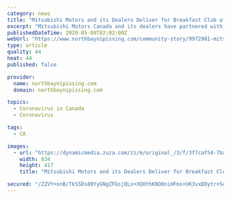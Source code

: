 ```yaml
---
category: news
title: "Mitsubishi Motors and its Dealers Deliver for Breakfast Club of Canada When Need is Greatest"
excerpt: "Mitsubishi Motors Canada and its dealers have partnered with BCC since 2016, providing hundreds of thousands of breakfasts as the organization’s exclusive automaker partner. Today, amid COVID-19, the need for proper nutrition is acute and the Mitsubishi ..."
publishedDateTime: 2020-05-09T02:02:00Z
webUrl: "https://www.northbaynipissing.com/community-story/9972981-mitsubishi-motors-and-its-dealers-deliver-for-breakfast-club-of-canada-when-need-is-greatest/"
type: article
quality: 44
heat: 44
published: false

provider:
  name: northbaynipissing.com
  domain: northbaynipissing.com

topics:
  - Coronavirus in Canada
  - Coronavirus

tags:
  - CA

images:
  - url: "https://dynamicmedia.zuza.com/zz/m/original_/3/f/3f7caf54-7bab-4483-87bb-e189aa6b4b4f/Mitsu_bolsters_breakfast_clubs___Super_Portrait.jpg"
    width: 834
    height: 417
    title: "Mitsubishi Motors and its Dealers Deliver for Breakfast Club of Canada When Need is Greatest"

secured: "/ZZVY+xnB/TkS5Ds89YyGNgZFGsjQLx+XQOthKNO0niHFms+UK3vxDDytr+SqZK1nXkTO/RL3JreskWL7FioxSGlDwN9aFboxjWNIu6NPLDDs9ABU3ykRSoC7TvtYAk09vl5yj/VVaZdOQTuyAx3NZyi2uI0eapW9Uj+440wcrRsZmbXl83CTPb95IPn1dxykUs7cEN8C6rFpean9d3iTukwohvlKOoSQ7XK0Lo/AONfoQSKL0IMsRcWakS9C5OGtRPDEkkVfxMF2dX1OX9Y4XGFPKWfjKgwNPPocP3lzSwMqXi48+F5aMelyxzCX/1N;EANPDh2+sgkv9xdj53qCYg=="
---
```


